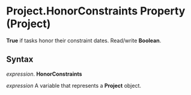 
# Project.HonorConstraints Property (Project)

 **True** if tasks honor their constraint dates. Read/write **Boolean**.


## Syntax

 _expression_. **HonorConstraints**

 _expression_ A variable that represents a **Project** object.

